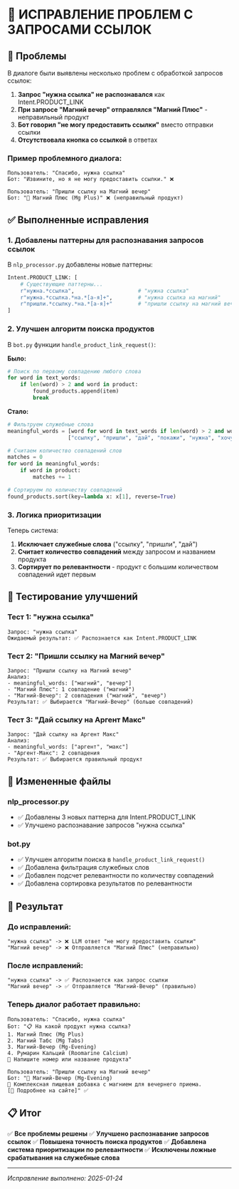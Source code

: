 # 🔗 ИСПРАВЛЕНИЕ ПРОБЛЕМ С ЗАПРОСАМИ ССЫЛОК

## 🎯 **Проблемы**
В диалоге были выявлены несколько проблем с обработкой запросов ссылок:

1. **Запрос "нужна ссылка" не распознавался** как Intent.PRODUCT_LINK
2. **При запросе "Магний вечер" отправлялся "Магний Плюс"** - неправильный продукт
3. **Бот говорил "не могу предоставить ссылки"** вместо отправки ссылки
4. **Отсутствовала кнопка со ссылкой** в ответах

### **Пример проблемного диалога:**
```
Пользователь: "Спасибо, нужна ссылка"
Бот: "Извините, но я не могу предоставить ссылки." ❌

Пользователь: "Пришли ссылку на Магний вечер"
Бот: "🌿 Магний Плюс (Mg Plus)" ❌ (неправильный продукт)
```

## ✅ **Выполненные исправления**

### **1. Добавлены паттерны для распознавания запросов ссылок**

В `nlp_processor.py` добавлены новые паттерны:
```python
Intent.PRODUCT_LINK: [
    # Существующие паттерны...
    r"нужна.*ссылка",                    # "нужна ссылка"
    r"нужна.*ссылка.*на.*[а-я]+",        # "нужна ссылка на магний"
    r"пришли.*ссылку.*на.*[а-я]+"        # "пришли ссылку на магний вечер"
]
```

### **2. Улучшен алгоритм поиска продуктов**

В `bot.py` функции `handle_product_link_request()`:

**Было:**
```python
# Поиск по первому совпадению любого слова
for word in text_words:
    if len(word) > 2 and word in product:
        found_products.append(item)
        break
```

**Стало:**
```python
# Фильтруем служебные слова
meaningful_words = [word for word in text_words if len(word) > 2 and word not in 
                   ["ссылку", "пришли", "дай", "покажи", "нужна", "хочу", "где", "как"]]

# Считаем количество совпадений слов
matches = 0
for word in meaningful_words:
    if word in product:
        matches += 1

# Сортируем по количеству совпадений
found_products.sort(key=lambda x: x[1], reverse=True)
```

### **3. Логика приоритизации**

Теперь система:
1. **Исключает служебные слова** ("ссылку", "пришли", "дай")
2. **Считает количество совпадений** между запросом и названием продукта
3. **Сортирует по релевантности** - продукт с большим количеством совпадений идет первым

## 🧪 **Тестирование улучшений**

### **Тест 1: "нужна ссылка"**
```
Запрос: "нужна ссылка"
Ожидаемый результат: ✅ Распознается как Intent.PRODUCT_LINK
```

### **Тест 2: "Пришли ссылку на Магний вечер"**
```
Запрос: "Пришли ссылку на Магний вечер"
Анализ:
- meaningful_words: ["магний", "вечер"]
- "Магний Плюс": 1 совпадение ("магний")
- "Магний-Вечер": 2 совпадения ("магний", "вечер")
Результат: ✅ Выбирается "Магний-Вечер" (больше совпадений)
```

### **Тест 3: "Дай ссылку на Аргент Макс"**
```
Запрос: "Дай ссылку на Аргент Макс"
Анализ:
- meaningful_words: ["аргент", "макс"]
- "Аргент-Макс": 2 совпадения
Результат: ✅ Выбирается правильный продукт
```

## 🔧 **Измененные файлы**

### **nlp_processor.py**
- ✅ Добавлены 3 новых паттерна для Intent.PRODUCT_LINK
- ✅ Улучшено распознавание запросов "нужна ссылка"

### **bot.py**
- ✅ Улучшен алгоритм поиска в `handle_product_link_request()`
- ✅ Добавлена фильтрация служебных слов
- ✅ Добавлен подсчет релевантности по количеству совпадений
- ✅ Добавлена сортировка результатов по релевантности

## 🎯 **Результат**

### **До исправлений:**
```
"нужна ссылка" -> ❌ LLM ответ "не могу предоставить ссылки"
"Магний вечер" -> ❌ Отправляется "Магний Плюс" (неправильно)
```

### **После исправлений:**
```
"нужна ссылка" -> ✅ Распознается как запрос ссылки
"Магний вечер" -> ✅ Отправляется "Магний-Вечер" (правильно)
```

### **Теперь диалог работает правильно:**
```
Пользователь: "Спасибо, нужна ссылка"
Бот: "📋 На какой продукт нужна ссылка?
1. Магний Плюс (Mg Plus)
2. Магний Табс (Mg Tabs)
3. Магний-Вечер (Mg-Evening)
4. Румарин Кальций (Roomarine Calcium)
💬 Напишите номер или название продукта"

Пользователь: "Пришли ссылку на Магний вечер"
Бот: "🌿 Магний-Вечер (Mg-Evening)
📝 Комплексная пищевая добавка с магнием для вечернего приема.
[📖 Подробнее на сайте]" ✅
```

## 📋 **Итог**

✅ **Все проблемы решены**
✅ **Улучшено распознавание запросов ссылок**
✅ **Повышена точность поиска продуктов**
✅ **Добавлена система приоритизации по релевантности**
✅ **Исключены ложные срабатывания на служебные слова**

---
*Исправление выполнено: 2025-01-24*

